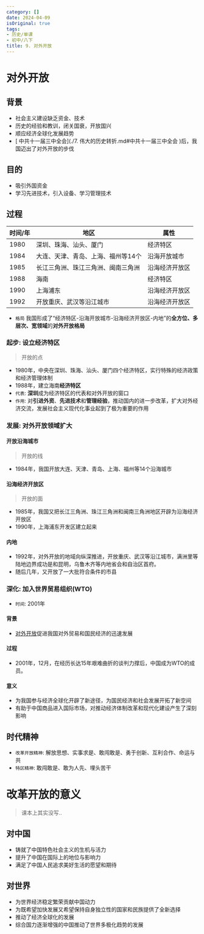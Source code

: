 ```yaml
---
category: []
date: 2024-04-09
isOriginal: true
tags:
- 历史/单课
- 初中/八下
title: 9. 对外开放
---
```

# 对外开放
## 背景
- 社会主义建设缺乏资金、技术
- 历史的经验和教训，闭关国衰，开放国兴
- 顺应经济全球化发展趋势
- [ 中共十一届三中全会](./7. 伟大的历史转折.md#中共十一届三中全会 )后，我国迈出了对外开放的步伐
## 目的
- 吸引外国资金
- 学习先进技术，引入设备、学习管理技术
## 过程

| 时间/年 | 地区                 | 属性      |
| ---- | ------------------ | ------- |
| 1980 | 深圳、珠海、汕头、厦门        | 经济特区    |
| 1984 | 大连、天津、青岛、上海、福州等14个 | 沿海开放城市  |
| 1985 | 长江三角洲、珠江三角洲、闽南三角洲  | 沿海经济开放区 |
| 1988 | 海南                 | 经济特区    |
| 1990 | 上海浦东               | 沿海经济开放区 |
| 1992 | 开放重庆、武汉等沿江城市       | 沿海经济开放区 |

- `格局` 我国形成了“经济特区-沿海开放城市-沿海经济开放区-内地”的**全方位、多层次、宽领域**的**对外开放格局**
### 起步: 设立经济特区
> 开放的点
- 1980年，中央在深圳、珠海、汕头、厦门四个经济特区，实行特殊的经济政策和经济管理体制
- 1988年，建立海南**经济特区**
- `代表`: **深圳**成为经济特区的代表和对外开放的窗口
- `作用`: 对**引进外资**、**先进技术**和**管理经验**，推动国内的进一步改革，扩大对外经济交流，发展社会主义现代化事业起到了极为重要的作用
### 发展: 对外开放领域扩大
#### 开放沿海城市
> 开放的线
- 1984年，我国开放大连、天津、青岛、上海、福州等14个沿海城市
#### 沿海经济开放区
> 开放的面
- 1985年，我国又把长江三角洲、珠江三角洲和闽南三角洲地区开辟为沿海经济开放区
- 1990年，上海浦东开发区建立起来
#### 内地
- 1992年，对外开放的地域向纵深推进，开放重庆、武汉等沿江城市，满洲里等陆地边界成功是和昆明，乌鲁木齐等内地省会和自治区首府。
- 随后几年，又开放了一大批符合条件的市县
### 深化: 加入世界贸易组织(WTO)
- `时间`: 2001年
#### 背景
- [对外开放](#对外开放)促进我国对外贸易和国民经济的迅速发展
#### 过程
- 2001年，12月，在经历长达15年艰难曲折的谈判力撑后，中国成为WTO的成员。
#### 意义
- 为我国参与经济全球化开辟了新途径，为国民经济和社会发展开拓了新空间
- 有助于中国商品进入国际市场，对推动经济体制改革和现代化建设产生了深刻影响
## 时代精神
- `改革开放精神`: 解放思想、实事求是、敢闯敢是、勇于创新、互利合作、命运与共
- `特区精神`: 敢闯敢是、敢为人先、埋头苦干
# 改革开放的意义
> 课本上其实没写..

## 对中国
- 铸就了中国特色社会主义的生机与活力
- 提升了中国在国际上的地位与影响力
- 满足了中国人民追求美好生活的愿望和期待
## 对世界
- 为世界经济稳定繁荣贡献中国动力
- 为既希望加快发展又希望保持自身独立性的国家和民族提供了全新选择
- 推动了经济全球化的发展
- 综合国力逐渐增强的中国推动了世界多极化趋势的发展